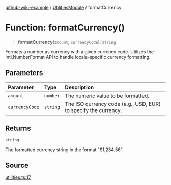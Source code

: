 [github-wiki-example](../wiki/Home) / [UtilitiesModule](../wiki/UtilitiesModule) / formatCurrency

# Function: formatCurrency()

> **formatCurrency**(`amount`, `currencyCode`): `string`

Formats a number as currency with a given currency code.
Utilizes the Intl.NumberFormat API to handle locale-specific currency formatting.

## Parameters

| Parameter | Type | Description |
| :------ | :------ | :------ |
| `amount` | `number` | The numeric value to be formatted. |
| `currencyCode` | `string` | The ISO currency code (e.g., USD, EUR) to specify the currency. |

## Returns

`string`

The formatted currency string in the format "$1,234.56".

## Source

[utilities.ts:17](https://github.com/typedoc2md/typedoc-plugin-markdown-examples/blob/e63f907fc136a040020fb1d12b594c3baad2ce3b/examples/src/utilities.ts#L17)

